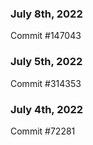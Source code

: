 ### July 8th, 2022

Commit #147043

### July 5th, 2022

Commit #314353


### July 4th, 2022

Commit #72281
